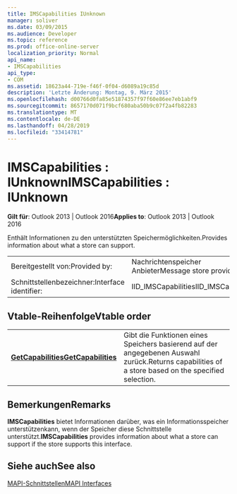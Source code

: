 ```yaml
---
title: IMSCapabilities IUnknown
manager: soliver
ms.date: 03/09/2015
ms.audience: Developer
ms.topic: reference
ms.prod: office-online-server
localization_priority: Normal
api_name:
- IMSCapabilities
api_type:
- COM
ms.assetid: 18623a44-719e-f46f-0f04-d6089a19c85d
description: 'Letzte Änderung: Montag, 9. März 2015'
ms.openlocfilehash: d00766d0fa85e51874357f97f60e86ee7eb1abf9
ms.sourcegitcommit: 8657170d071f9bcf680aba50b9c07f2a4fb82283
ms.translationtype: MT
ms.contentlocale: de-DE
ms.lasthandoff: 04/28/2019
ms.locfileid: "33414781"
---
```

# <a name="imscapabilities--iunknown"></a><span data-ttu-id="583b0-103">IMSCapabilities : IUnknown</span><span class="sxs-lookup"><span data-stu-id="583b0-103">IMSCapabilities : IUnknown</span></span>

  
  
<span data-ttu-id="583b0-104">**Gilt für**: Outlook 2013 | Outlook 2016</span><span class="sxs-lookup"><span data-stu-id="583b0-104">**Applies to**: Outlook 2013 | Outlook 2016</span></span> 
  
<span data-ttu-id="583b0-105">Enthält Informationen zu den unterstützten Speichermöglichkeiten.</span><span class="sxs-lookup"><span data-stu-id="583b0-105">Provides information about what a store can support.</span></span>
  
|||
|:-----|:-----|
|<span data-ttu-id="583b0-106">Bereitgestellt von:</span><span class="sxs-lookup"><span data-stu-id="583b0-106">Provided by:</span></span>  <br/> |<span data-ttu-id="583b0-107">Nachrichtenspeicher Anbieter</span><span class="sxs-lookup"><span data-stu-id="583b0-107">Message store provider</span></span>  <br/> |
|<span data-ttu-id="583b0-108">Schnittstellenbezeichner:</span><span class="sxs-lookup"><span data-stu-id="583b0-108">Interface identifier:</span></span>  <br/> |<span data-ttu-id="583b0-109">IID_IMSCapabilities</span><span class="sxs-lookup"><span data-stu-id="583b0-109">IID_IMSCapabilities</span></span>  <br/> |
   
## <a name="vtable-order"></a><span data-ttu-id="583b0-110">Vtable-Reihenfolge</span><span class="sxs-lookup"><span data-stu-id="583b0-110">Vtable order</span></span>

|||
|:-----|:-----|
|<span data-ttu-id="583b0-111">**[GetCapabilities](imscapabilities-getcapabilities.md)**</span><span class="sxs-lookup"><span data-stu-id="583b0-111">**[GetCapabilities](imscapabilities-getcapabilities.md)**</span></span> <br/> |<span data-ttu-id="583b0-112">Gibt die Funktionen eines Speichers basierend auf der angegebenen Auswahl zurück.</span><span class="sxs-lookup"><span data-stu-id="583b0-112">Returns capabilities of a store based on the specified selection.</span></span>  <br/> |
   
## <a name="remarks"></a><span data-ttu-id="583b0-113">Bemerkungen</span><span class="sxs-lookup"><span data-stu-id="583b0-113">Remarks</span></span>

 <span data-ttu-id="583b0-114">**IMSCapabilities** bietet Informationen darüber, was ein Informationsspeicher unterstützenkann, wenn der Speicher diese Schnittstelle unterstützt.</span><span class="sxs-lookup"><span data-stu-id="583b0-114">**IMSCapabilities** provides information about what a store can support if the store supports this interface.</span></span> 
  
## <a name="see-also"></a><span data-ttu-id="583b0-115">Siehe auch</span><span class="sxs-lookup"><span data-stu-id="583b0-115">See also</span></span>



[<span data-ttu-id="583b0-116">MAPI-Schnittstellen</span><span class="sxs-lookup"><span data-stu-id="583b0-116">MAPI Interfaces</span></span>](mapi-interfaces.md)

